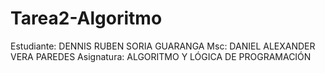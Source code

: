 # Tarea2-Algoritmo
Estudiante: DENNIS RUBEN SORIA GUARANGA
Msc: DANIEL ALEXANDER VERA PAREDES
Asignatura: ALGORITMO Y LÓGICA DE PROGRAMACIÓN

